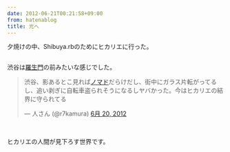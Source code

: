 ```yaml
---
date: 2012-06-21T00:21:58+09:00
from: hatenablog
title: 光へ
---
```


<p>夕焼けの中、Shibuya.rbのためにヒカリエに行った。</p><p><img src="http://dl.dropbox.com/u/5978869/image/20120621_001846.png" alt="" /></p><p>渋谷は<a class="keyword" href="http://d.hatena.ne.jp/keyword/%CD%E5%C0%B8%CC%E7">羅生門</a>の前みたいな感じでした。</p><p><blockquote class="twitter-tweet" lang="ja"><p>渋谷、影あるとこ見れば<a class="keyword" href="http://d.hatena.ne.jp/keyword/%A5%CE%A5%DE%A5%C9">ノマド</a>だらけだし、街中にガラス片転がってるし、追い剥ぎに自転車盗られそうになるしヤバかった。今はヒカリエの結界に守られてる</p>&mdash; 人さん (@r7kamura) <a href="https://twitter.com/r7kamura/status/215397943488937984" data-datetime="2012-06-20T10:57:26+00:00">6月 20, 2012</a></blockquote><br />
<script src="//platform.twitter.com/widgets.js" charset="utf-8"></script></p><p>ヒカリエの人間が見下ろす世界です。</p><p><img src="http://dl.dropbox.com/u/5978869/image/20120621_001915.png" alt="" /></p>

